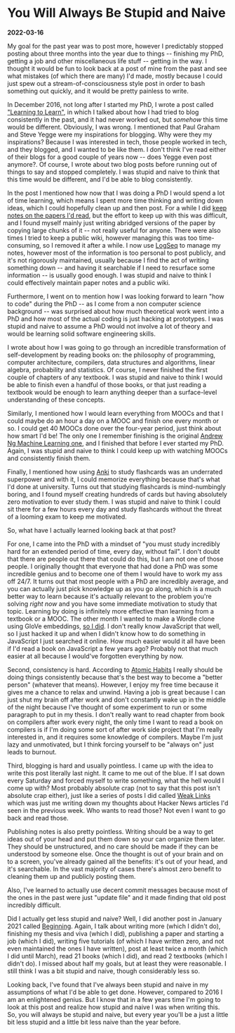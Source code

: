 # You Will Always Be Stupid and Naive

**<span class="date">2022-03-16</span>**

My goal for the past year was to post more, however I predictably stopped posting about three months into the year due to things -- finishing my PhD, getting a job and other miscellaneous life stuff -- getting in the way. I thought it would be fun to look back at a post of mine from the past and see what mistakes (of which there are many) I'd made, mostly because I could just spew out a stream-of-consciousness style post in order to bash something out quickly, and it would be pretty painless to write.

In December 2016, not long after I started my PhD, I wrote a post called ["Learning to Learn"](https://github.com/bentrevett/bentrevett.github.io/blob/fd0c0631931bbec010669bdb64d87f7ae9fbc373/blog/learning-to-learn/index.html), in which I talked about how I had tried to blog consistently in the past, and it had never worked out, but *somehow* this time would be different. Obviously, I was wrong. I mentioned that Paul Graham and Steve Yegge were my inspirations for blogging. Why were they my inspirations? Because I was interested in tech, those people worked in tech, and they blogged, and I wanted to be like them. I don't think I've read either of their blogs for a good couple of years now -- does Yegge even post anymore?. Of course, I wrote about two blog posts before running out of things to say and stopped completely. I was stupid and naive to think that this time would be different, and I'd be able to blog consistently.

In the post I mentioned how now that I was doing a PhD I would spend a lot of time learning, which means I spent more time thinking and writing down ideas, which I could hopefully clean up and then post. For a while I did [keep notes on the papers I'd read](https://github.com/bentrevett/paper-notes/tree/master/notes), but the effort to keep up with this was difficult, and I found myself mainly just writing abridged versions of the paper by copying large chunks of it -- not really useful for anyone. There were also times I tried to keep a public wiki, however managing this was too time-consuming, so I removed it after a while. I now use [LogSeq](https://github.com/logseq/logseq) to manage my notes, however most of the information is too personal to post publicly, and it's not rigorously maintained, usually because I find the act of writing something down -- and having it searchable if I need to resurface some information -- is usually good enough. I was stupid and naive to think I could effectively maintain paper notes and a public wiki.

Furthermore, I went on to mention how I was looking forward to learn "how to code" during the PhD -- as I come from a non computer science background -- was surprised about how much theoretical work went into a PhD and how most of the actual coding is just hacking at prototypes. I was stupid and naive to assume a PhD would not involve a lot of theory and would be learning solid software engineering skills.

I wrote about how I was going to go through an incredible transformation of self-development by reading books on: the philosophy of programming, computer architecture, compilers, data structures and algorithms, linear algebra, probability and statistics. Of course, I never finished the first couple of chapters of any textbook. I was stupid and naive to think I would be able to finish even a handful of those books, or that just reading a textbook would be enough to learn anything deeper than a surface-level understanding of these concepts.

Similarly, I mentioned how I would learn everything from MOOCs and that I could maybe do an hour a day on a MOOC and finish one every month or so. I could get 40 MOOCs done over the four-year period, just think about how smart I'd be! The only one I remember finishing is the original [Andrew Ng Machine Learning one](https://www.coursera.org/learn/machine-learning), and I finished that before I ever started my PhD. Again, I was stupid and naive to think I could keep up with watching MOOCs and consistently finish them.

Finally, I mentioned how using [Anki](https://apps.ankiweb.net/) to study flashcards was an underrated superpower and with it, I could memorize everything because that's what I'd done at university. Turns out that studying flashcards is mind-numbingly boring, and I found myself creating hundreds of cards but having absolutely zero motivation to ever study them. I was stupid and naive to think I could sit there for a few hours every day and study flashcards without the threat of a looming exam to keep me motivated.

So, what have I actually learned looking back at that post?

For one, I came into the PhD with a mindset of "you must study incredibly hard for an extended period of time, every day, without fail". I don't doubt that there are people out there that could do this, but I am not one of those people. I originally thought that everyone that had done a PhD was some incredible genius and to become one of them I would have to work my ass off 24/7. It turns out that most people with a PhD are incredibly average, and you can actually just pick knowledge up as you go along, which is a much better way to learn because it's actually relevant to the problem you're solving *right now* and you have some immediate motivation to study that topic. Learning by doing is infinitely more effective than learning from a textbook or a MOOC. The other month I wanted to make a Wordle clone using GloVe embeddings, [so I did](../projects/glovedle). I don't really know JavaScript that well, so I just hacked it up and when I didn't know how to do something in JavaScript I just searched it online. How much easier would it all have been if I'd read a book on JavaScript a few years ago? Probably not that much easier at all because I would've forgotten everything by now.

Second, consistency is hard. According to [Atomic Habits](https://jamesclear.com/atomic-habits) I really should be doing things consistently because that's the best way to become a "better person" (whatever that means). However, I enjoy my free time because it gives me a chance to relax and unwind. Having a job is great because I can just shut my brain off after work and don't constantly wake up in the middle of the night because I've thought of some experiment to run or some paragraph to put in my thesis. I don't really want to read chapter from book on compilers after work every night, the only time I want to read a book on compilers is if I'm doing some sort of after work side project that I'm really interested in, and it requires some knowledge of compilers. Maybe I'm just lazy and unmotivated, but I think forcing yourself to be "always on" just leads to burnout.

Third, blogging is hard and usually pointless. I came up with the idea to write this post literally last night. It came to me out of the blue. If I sat down every Saturday and forced myself to write something, what the hell would I come up with? Most probably absolute crap (not to say that this post isn't absolute crap either), just like a series of posts I did called [Weak Links](https://bentrevett.com/posts/weak-links-i.html) which was just me writing down my thoughts about Hacker News articles I'd seen in the previous week. Who wants to read those? Not even I want to go back and read those.

Publishing notes is also pretty pointless. Writing should be a way to get ideas out of your head and put them down so your can organize them later. They should be unstructured, and no care should be made if they can be understood by someone else. Once the thought is out of your brain and on to a screen, you've already gained all the benefits: it's out of your head, and it's searchable. In the vast majority of cases there's almost zero benefit to cleaning them up and publicly posting them.

Also, I've learned to actually use decent commit messages because most of the ones in the past were just "update file" and it made finding that old post incredibly difficult.

Did I actually get less stupid and naive? Well, I did another post in January 2021 called [Beginning](../posts/beginning.html). Again, I talk about writing more (which I didn't do), finishing my thesis and viva (which I did), publishing a paper and starting a job (which I did), writing five tutorials (of which I have written zero, and not even maintained the ones I have written), post at least twice a month (which I did until March), read 21 books (which I did), and read 2 textbooks (which I didn't do). I missed about half my goals, but at least they were reasonable. I still think I was a bit stupid and naive, though considerably less so.

Looking back, I've found that I've always been stupid and naive in my assumptions of what I'd be able to get done. However, compared to 2016 I am an enlightened genius. But I know that in a few years time I'm going to look at this post and realize how stupid and naive I was when writing this. So, you will always be stupid and naive, but every year you'll be a just a little bit less stupid and a little bit less naive than the year before.
